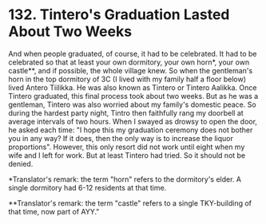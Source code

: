 


    
# 132. Tintero's Graduation Lasted About Two Weeks

And when people graduated, of course, it had to be celebrated. It had to be celebrated so that at least your own dormitory, your own horn\*, your own castle\*\*, and if possible, the whole village knew. So when the gentleman's horn in the top dormitory of 3C (I lived with my family half a floor below) lived Antero Tiilikka. He was also known as Tintero or Tintero Aalikka. Once Tintero graduated, this final process took about two weeks. But as he was a gentleman, Tintero was also worried about my family's domestic peace. So during the hardest party night, Tintro then faithfully rang my doorbell at average intervals of two hours. When I swayed as drowsy to open the door, he asked each time: "I hope this my graduation ceremony does not bother you in any way? If it does, then the only way is to increase the liquor proportions". However, this only resort did not work until eight when my wife and I left for work. But at least Tintero had tried. So it should not be denied.

\*Translator's remark: the term "horn" refers to the dormitory's elder. A single dormitory had 6-12 residents at that time.

\*\*Translator's remark: the term "castle" refers to a single TKY-building of that time, now part of AYY."
